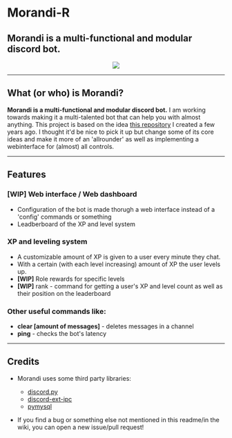 # Morandi-R
## Morandi is a multi-functional and modular discord bot.

<p align="center"><img src="https://cdn.discordapp.com/avatars/584108228523065387/f762ac9bbf11dcaa6a1db8b5c6fc358d.png?size=256"></p>

---

## What (or who) is Morandi?
**Morandi is a multi-functional and modular discord bot.**
I am working towards making it a multi-talented bot that can help you with almost anything.
This project is based on the idea [this repository](https://github.com/fabiancdng/Morandi) I created a few years ago. I thought it'd be nice to pick it up but change some of its core ideas and make it more of an 'allrounder' as well as implementing a webinterface for (almost) all controls.

---
## Features
### **[WIP]** Web interface / Web dashboard
* Configuration of the bot is made thorugh a web interface instead of a 'config' commands or something
* Leadberboard of the XP and level system
### XP and leveling system
* A customizable amount of XP is given to a user every minute they chat.
* With a certain (with each level increasing) amount of XP the user levels up.
* **[WIP]** Role rewards for specific levels
* **[WIP]** rank - command for getting a user's XP and level count as well as their position on the leaderboard
### Other useful commands like:
* **clear [amount of messages]** - deletes messages in a channel
* **ping** - checks the bot's latency
---
## Credits  
- Morandi uses some third party libraries:  
    + [discord.py](https://github.com/Rapptz/discord.py)
    + [discord-ext-ipc](https://github.com/Ext-Creators/discord-ext-ipc)
    + [pymysql](https://github.com/PyMySQL/PyMySQL)
  
- If you find a bug or something else not mentioned in this readme/in the wiki, you can open a new issue/pull request!
